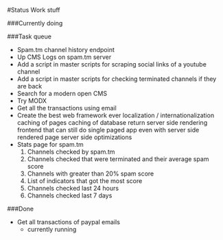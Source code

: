 #Status
Work stuff


###Currently doing


###Task queue
* Spam.tm channel history endpoint
* Up CMS Logs on spam.tm server
* Add a script in master scripts for scraping social links of a youtube channel
* Add a script in master scripts for checking terminated channels if they are back
* Search for a modern open CMS
* Try MODX
* Get all the transactions using email
* Create the best web framework ever
    localization / internationalization
    caching of pages
    caching of database return
    server side rendering
    frontend that can still do single paged app even with server side rendered page
    server side optimizations
* Stats page for spam.tm
    1. Channels checked by spam.tm
    2. Channels checked that were terminated and their average spam score
    3. Channels with greater than 20% spam score
    4. List of indicators that got the most score
    5. Channels checked last 24 hours
    6. Channels checked last 7 days


###Done
* Get all transactions of paypal emails
    - currently running

